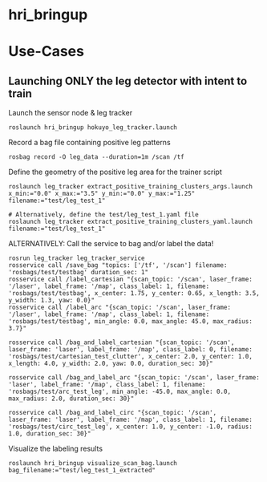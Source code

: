 # hri_bringup

# Use-Cases

## Launching ONLY the leg detector with intent to train
Launch the sensor node & leg tracker
```
roslaunch hri_bringup hokuyo_leg_tracker.launch
```

Record a bag file containing positive leg patterns
```
rosbag record -O leg_data --duration=1m /scan /tf
```

Define the geometry of the positive leg area for the trainer script
```
roslaunch leg_tracker extract_positive_training_clusters_args.launch x_min:="0.0" x_max:="3.5" y_min:="0.0" y_max:="1.25" filename:="test/leg_test_1"

# Alternatively, define the test/leg_test_1.yaml file
roslaunch leg_tracker extract_positive_training_clusters_yaml.launch filename:="test/leg_test_1"

```
ALTERNATIVELY: Call the service to bag and/or label the data!
```
rosrun leg_tracker leg_tracker_service
rosservice call /save_bag "topics: ['/tf', '/scan'] filename: 'rosbags/test/testbag' duration_sec: 1" 
rosservice call /label_cartesian "{scan_topic: '/scan', laser_frame: '/laser', label_frame: '/map', class_label: 1, filename: 'rosbags/test/testbag', x_center: 1.75, y_center: 0.65, x_length: 3.5, y_width: 1.3, yaw: 0.0}" 
rosservice call /label_arc "{scan_topic: '/scan', laser_frame: '/laser', label_frame: '/map', class_label: 1, filename: 'rosbags/test/testbag', min_angle: 0.0, max_angle: 45.0, max_radius: 3.7}"

rosservice call /bag_and_label_cartesian "{scan_topic: '/scan', laser_frame: 'laser', label_frame: '/map', class_label: 0, filename: 'rosbags/test/cartesian_test_clutter', x_center: 2.0, y_center: 1.0, x_length: 4.0, y_width: 2.0, yaw: 0.0, duration_sec: 30}"

rosservice call /bag_and_label_arc "{scan_topic: '/scan', laser_frame: 'laser', label_frame: '/map', class_label: 1, filename: 'rosbags/test/arc_test_leg', min_angle: -45.0, max_angle: 0.0, max_radius: 2.0, duration_sec: 30}"

rosservice call /bag_and_label_circ "{scan_topic: '/scan', laser_frame: 'laser', label_frame: '/map', class_label: 1, filename: 'rosbags/test/circ_test_leg', x_center: 1.0, y_center: -1.0, radius: 1.0, duration_sec: 30}"

```

Visualize the labeling results
```
roslaunch hri_bringup visualize_scan_bag.launch bag_filename:="test/leg_test_1_extracted"
```